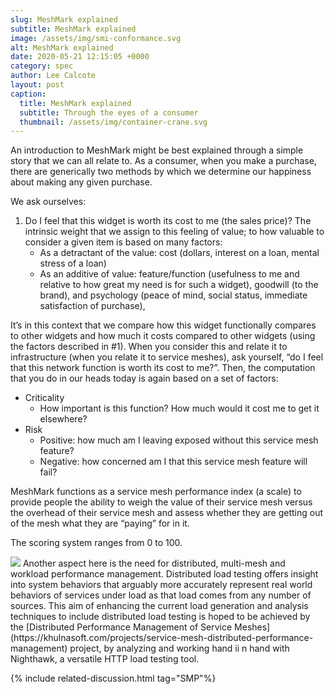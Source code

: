 ```yaml
---
slug: MeshMark explained
subtitle: MeshMark explained
image: /assets/img/smi-conformance.svg
alt: MeshMark explained
date: 2020-05-21 12:15:05 +0000
category: spec
author: Lee Calcote
layout: post
caption:
  title: MeshMark explained
  subtitle: Through the eyes of a consumer
  thumbnail: /assets/img/container-crane.svg
---
```


An introduction to MeshMark might be best explained through a simple story that we can all relate to. As a consumer, when you make a purchase, there are generically two methods by which we determine our happiness about making any given purchase.

We ask ourselves:

1. Do I feel that this widget is worth its cost to me (the sales price)? The intrinsic weight that we assign to this feeling of value; to how valuable to consider a given item is based on many factors:
    * As a detractant of the value: cost (dollars, interest on a loan, mental stress of a loan)
    * As an additive of value: feature/function (usefulness to me and relative to how great my need is for such a   widget), goodwill (to the brand), and psychology (peace of mind, social status, immediate satisfaction of purchase),

It’s in this context that we compare how this widget functionally compares to other widgets and how much it costs compared to other widgets (using the factors described in #1). When you consider this and relate it to infrastructure (when you relate it to service meshes), ask yourself, “do I feel that this network function is worth its cost to me?”. Then, the computation that you do in our heads today is again based on a set of factors:

- Criticality
     * How important is this function? How much would it cost me to get it elsewhere?
- Risk
     * Positive: how much am I leaving exposed without this service mesh feature?
     * Negative: how concerned am I that this service mesh feature will fail?


MeshMark functions as a service mesh performance index (a scale) to provide people the ability to weigh the value of their service mesh versus the overhead of their service mesh and assess whether they are getting out of the mesh what they are “paying” for in it.

The scoring system ranges from 0 to 100.

<img class="image-right" src="/assets/img/distributed-performance_green.svg">
Another aspect here is the need for distributed, multi-mesh and workload performance management. Distributed load testing offers insight into system behaviors that arguably more accurately represent real world behaviors of services under load as that load comes from any number of sources. This aim of enhancing the current load generation and analysis techniques to include distributed load testing is hoped to be achieved by the [Distributed Performance Management of Service Meshes](https://khulnasoft.com/projects/service-mesh-distributed-performance-management) project, by analyzing and working hand ii n hand with Nighthawk, a versatile HTTP load testing tool.

{% include related-discussion.html tag="SMP"%}